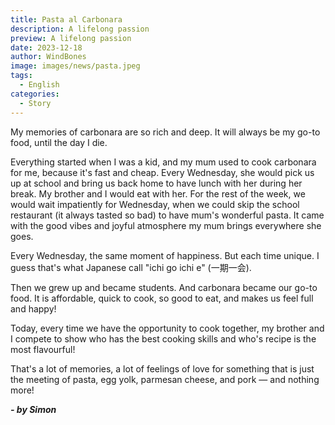 ```yaml
---
title: Pasta al Carbonara
description: A lifelong passion
preview: A lifelong passion
date: 2023-12-18
author: WindBones
image: images/news/pasta.jpeg
tags:
  - English
categories:
  - Story
---
```

My memories of carbonara are so rich and deep. It will always be my go-to food, until the day I die.

Everything started when I was a kid, and my mum used to cook carbonara for me, because it's fast and cheap. Every Wednesday, she would pick us up at school and bring us back home to have lunch with her during her break. My brother and I would eat with her. For the rest of the week, we would wait impatiently for Wednesday, when we could skip the school restaurant (it always tasted so bad) to have mum's wonderful pasta. It came with the good vibes and joyful atmosphere my mum brings everywhere she goes.

Every Wednesday, the same moment of happiness. But each time unique. I guess that's what Japanese call "ichi go ichi e" (一期一会).

Then we grew up and became students. And carbonara became our go-to food. It is affordable, quick to cook, so good to eat, and makes us feel full and happy!

Today, every time we have the opportunity to cook together, my brother and I compete to show who has the best cooking skills and who's recipe is the most flavourful!

That's a lot of memories, a lot of feelings of love for something that is just the meeting of pasta, egg yolk, parmesan cheese, and pork — and nothing more! 

***- by Simon***